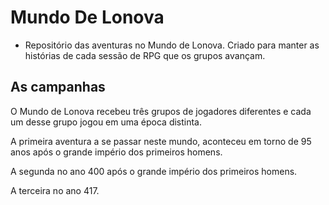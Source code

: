 # Mundo De Lonova

- Repositório das aventuras no Mundo de Lonova. Criado para manter as histórias de cada sessão de RPG que os grupos avançam.



## As campanhas

O Mundo de Lonova recebeu três grupos de jogadores diferentes e cada um desse grupo jogou em uma época distinta. 

A primeira aventura a se passar neste mundo, aconteceu em torno de 95 anos após o grande império dos primeiros homens. 

A segunda no ano 400 após o grande império dos primeiros homens.

A terceira no ano 417.
